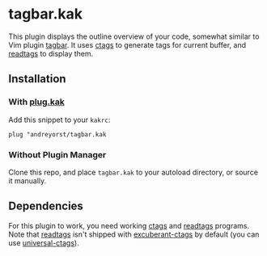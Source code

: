 # tagbar.kak

This  plugin displays  the  outline overview  of  your code,  somewhat
similar to Vim plugin [tagbar][1]. It uses [ctags][2] to generate tags
for current buffer, and [readtags][3] to display them.

## Installation

### With [plug.kak][4]
Add this snippet to your `kakrc`:

```kak
plug "andreyorst/tagbar.kak
```

### Without Plugin Manager
Clone this repo, and place `tagbar.kak` to your autoload directory, or
source it manually.

## Dependencies
For this plugin to work, you need working [ctags][2] and [readtags][3]
programs.    Note    that    [readtags][3]    isn't    shipped    with
[excuberant-ctags][2] by default (you can use [universal-ctags][5]).

[1]: https://github.com/majutsushi/tagbar
[2]: http://ctags.sourceforge.net/
[3]: http://ctags.sourceforge.net/tool_support.html
[4]: https://github.com/andreyorst/plug.kak
[5]: https://github.com/universal-ctags
